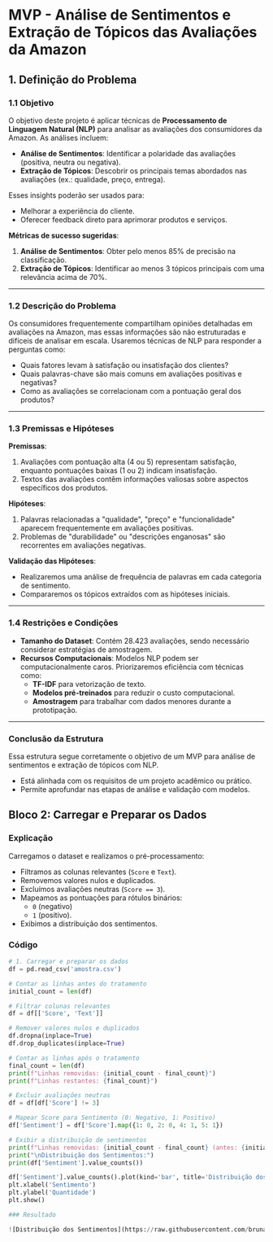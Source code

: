 # MVP - Análise de Sentimentos e Extração de Tópicos das Avaliações da Amazon

## 1. Definição do Problema

### 1.1 Objetivo
O objetivo deste projeto é aplicar técnicas de **Processamento de Linguagem Natural (NLP)** para analisar as avaliações dos consumidores da Amazon. As análises incluem:

- **Análise de Sentimentos**: Identificar a polaridade das avaliações (positiva, neutra ou negativa).
- **Extração de Tópicos**: Descobrir os principais temas abordados nas avaliações (ex.: qualidade, preço, entrega).

Esses insights poderão ser usados para:
- Melhorar a experiência do cliente.
- Oferecer feedback direto para aprimorar produtos e serviços.

**Métricas de sucesso sugeridas**:
1. **Análise de Sentimentos**: Obter pelo menos 85% de precisão na classificação.
2. **Extração de Tópicos**: Identificar ao menos 3 tópicos principais com uma relevância acima de 70%.

---

### 1.2 Descrição do Problema
Os consumidores frequentemente compartilham opiniões detalhadas em avaliações na Amazon, mas essas informações são não estruturadas e difíceis de analisar em escala. Usaremos técnicas de NLP para responder a perguntas como:
- Quais fatores levam à satisfação ou insatisfação dos clientes?
- Quais palavras-chave são mais comuns em avaliações positivas e negativas?
- Como as avaliações se correlacionam com a pontuação geral dos produtos?

---

### 1.3 Premissas e Hipóteses

**Premissas**:
1. Avaliações com pontuação alta (4 ou 5) representam satisfação, enquanto pontuações baixas (1 ou 2) indicam insatisfação.
2. Textos das avaliações contêm informações valiosas sobre aspectos específicos dos produtos.

**Hipóteses**:
1. Palavras relacionadas a "qualidade", "preço" e "funcionalidade" aparecem frequentemente em avaliações positivas.
2. Problemas de "durabilidade" ou "descrições enganosas" são recorrentes em avaliações negativas.

**Validação das Hipóteses**:
- Realizaremos uma análise de frequência de palavras em cada categoria de sentimento.
- Compararemos os tópicos extraídos com as hipóteses iniciais.

---

### 1.4 Restrições e Condições

- **Tamanho do Dataset**: Contém 28.423 avaliações, sendo necessário considerar estratégias de amostragem.
- **Recursos Computacionais**: Modelos NLP podem ser computacionalmente caros. Priorizaremos eficiência com técnicas como:
  - **TF-IDF** para vetorização de texto.
  - **Modelos pré-treinados** para reduzir o custo computacional.
  - **Amostragem** para trabalhar com dados menores durante a prototipação.

---

### Conclusão da Estrutura
Essa estrutura segue corretamente o objetivo de um MVP para análise de sentimentos e extração de tópicos com NLP.
- Está alinhada com os requisitos de um projeto acadêmico ou prático.
- Permite aprofundar nas etapas de análise e validação com modelos.

## Bloco 2: Carregar e Preparar os Dados

### Explicação

Carregamos o dataset e realizamos o pré-processamento:
- Filtramos as colunas relevantes (`Score` e `Text`).
- Removemos valores nulos e duplicados.
- Excluímos avaliações neutras (`Score == 3`).
- Mapeamos as pontuações para rótulos binários:
  - `0` (negativo)
  - `1` (positivo).
- Exibimos a distribuição dos sentimentos.

### Código

```python
# 1. Carregar e preparar os dados
df = pd.read_csv('amostra.csv')

# Contar as linhas antes do tratamento
initial_count = len(df)

# Filtrar colunas relevantes
df = df[['Score', 'Text']]

# Remover valores nulos e duplicados
df.dropna(inplace=True)
df.drop_duplicates(inplace=True)

# Contar as linhas após o tratamento
final_count = len(df)
print(f"Linhas removidas: {initial_count - final_count}")
print(f"Linhas restantes: {final_count}")

# Excluir avaliações neutras
df = df[df['Score'] != 3]

# Mapear Score para Sentimento (0: Negativo, 1: Positivo)
df['Sentiment'] = df['Score'].map({1: 0, 2: 0, 4: 1, 5: 1})

# Exibir a distribuição de sentimentos
print(f"Linhas removidas: {initial_count - final_count} (antes: {initial_count}, depois: {final_count})")
print("\nDistribuição dos Sentimentos:")
print(df['Sentiment'].value_counts())

df['Sentiment'].value_counts().plot(kind='bar', title='Distribuição dos Sentimentos', figsize=(6,4))
plt.xlabel('Sentimento')
plt.ylabel('Quantidade')
plt.show()

### Resultado

![Distribuição dos Sentimentos](https://raw.githubusercontent.com/brunacpg/MVP-Machine-Learning/main/distribuicao_sentimentos.png)




